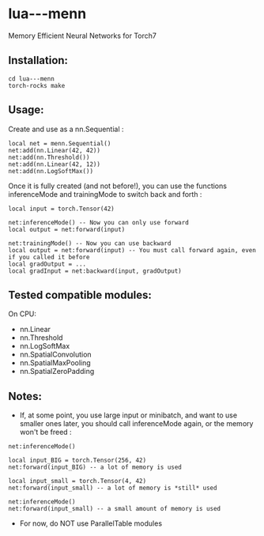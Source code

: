 lua---menn
==========

Memory Efficient Neural Networks for Torch7

Installation:
-------------

```
cd lua---menn
torch-rocks make
```

Usage:
------

Create and use as a nn.Sequential :
```
local net = menn.Sequential()
net:add(nn.Linear(42, 42))
net:add(nn.Threshold())
net:add(nn.Linear(42, 12))
net:add(nn.LogSoftMax())
```

Once it is fully created (and not before!), you can use the functions inferenceMode
and trainingMode to switch back and forth :
```
local input = torch.Tensor(42)

net:inferenceMode() -- Now you can only use forward
local output = net:forward(input)

net:trainingMode() -- Now you can use backward
local output = net:forward(input) -- You must call forward again, even if you called it before
local gradOutput = ...
local gradInput = net:backward(input, gradOutput)
```

Tested compatible modules:
--------------------------

On CPU:

* nn.Linear
* nn.Threshold
* nn.LogSoftMax
* nn.SpatialConvolution
* nn.SpatialMaxPooling
* nn.SpatialZeroPadding

Notes:
------

* If, at some point, you use large input or minibatch, and want to use
  smaller ones later, you should call inferenceMode again, or the memory won't
  be freed :
```
net:inferenceMode()

local input_BIG = torch.Tensor(256, 42)
net:forward(input_BIG) -- a lot of memory is used

local input_small = torch.Tensor(4, 42)
net:forward(input_small) -- a lot of memory is *still* used

net:inferenceMode()
net:forward(input_small) -- a small amount of memory is used
```
* For now, do NOT use ParallelTable modules